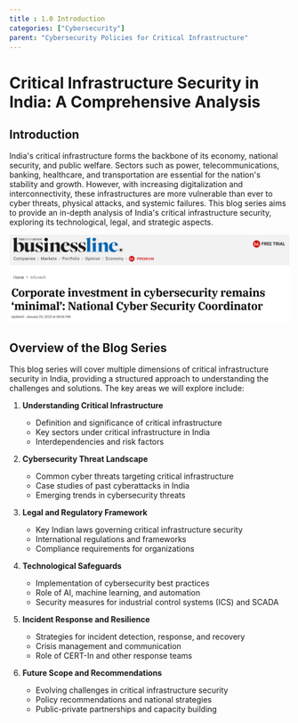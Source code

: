 ```yaml
---
title : 1.0 Introduction
categories: ["Cybersecurity"]
parent: "Cybersecurity Policies for Critical Infrastructure"
---
```


# Critical Infrastructure Security in India: A Comprehensive Analysis

## Introduction

India's critical infrastructure forms the backbone of its economy, national security, and public welfare. Sectors such as power, telecommunications, banking, healthcare, and transportation are essential for the nation's stability and growth. However, with increasing digitalization and interconnectivity, these infrastructures are more vulnerable than ever to cyber threats, physical attacks, and systemic failures. This blog series aims to provide an in-depth analysis of India's critical infrastructure security, exploring its technological, legal, and strategic aspects.

![](https://github.com/V0ldii/annu/blob/main/static/images/news1.png?raw=true)[](https://www.thehindubusinessline.com/info-tech/corporate-investment-in-cybersecurity-remains-minimal-national-cyber-security-coordinator/article69081017.ece)

## Overview of the Blog Series

This blog series will cover multiple dimensions of critical infrastructure security in India, providing a structured approach to understanding the challenges and solutions. The key areas we will explore include:

1. **Understanding Critical Infrastructure**  
   - Definition and significance of critical infrastructure  
   - Key sectors under critical infrastructure in India  
   - Interdependencies and risk factors  

2. **Cybersecurity Threat Landscape**  
   - Common cyber threats targeting critical infrastructure  
   - Case studies of past cyberattacks in India  
   - Emerging trends in cybersecurity threats  

3. **Legal and Regulatory Framework**  
   - Key Indian laws governing critical infrastructure security  
   - International regulations and frameworks  
   - Compliance requirements for organizations  

4. **Technological Safeguards**  
   - Implementation of cybersecurity best practices  
   - Role of AI, machine learning, and automation  
   - Security measures for industrial control systems (ICS) and SCADA  

5. **Incident Response and Resilience**  
   - Strategies for incident detection, response, and recovery  
   - Crisis management and communication  
   - Role of CERT-In and other response teams  

6. **Future Scope and Recommendations**  
   - Evolving challenges in critical infrastructure security  
   - Policy recommendations and national strategies  
   - Public-private partnerships and capacity building  


